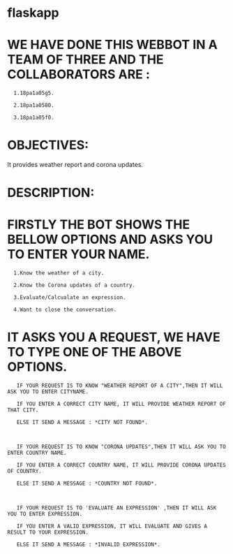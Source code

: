 # flaskapp
# WE HAVE DONE THIS WEBBOT IN A TEAM OF THREE AND THE COLLABORATORS ARE :

      1.18pa1a05g5.

      2.18pa1a0580.

      3.18pa1a05f0.

# OBJECTIVES:

  It provides weather report and  corona updates.

# DESCRIPTION:

   # FIRSTLY THE BOT SHOWS THE BELLOW OPTIONS AND ASKS YOU TO ENTER YOUR NAME.

      1.Know the weather of a city.
      
      2.Know the Corona updates of a country.
      
      3.Evaluate/Calcualate an expression.
      
      4.Want to close the conversation.
      
# IT ASKS YOU A REQUEST, WE HAVE TO TYPE ONE OF THE ABOVE OPTIONS.

       IF YOUR REQUEST IS TO KNOW "WEATHER REPORT OF A CITY",THEN IT WILL ASK YOU TO ENTER CITYNAME.

       IF YOU ENTER A CORRECT CITY NAME, IT WILL PROVIDE WEATHER REPORT OF THAT CITY.

       ELSE IT SEND A MESSAGE : *CITY NOT FOUND*.
       
       

       IF YOUR REQUEST IS TO KNOW "CORONA UPDATES",THEN IT WILL ASK YOU TO ENTER COUNTRY NAME.

       IF YOU ENTER A CORRECT COUNTRY NAME, IT WILL PROVIDE CORONA UPDATES OF COUNTRY.

       ELSE IT SEND A MESSAGE : *COUNTRY NOT FOUND*.
       
       
 
       IF YOUR REQUEST IS TO 'EVALUATE AN EXPRESSION' ,THEN IT WILL ASK YOU TO ENTER EXPRESSION.

       IF YOU ENTER A VALID EXPRESSION, IT WILL EVALUATE AND GIVES A RESULT TO YOUR EXPRESSION.

       ELSE IT SEND A MESSAGE : *INVALID EXPRESSION*.
 
      
